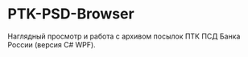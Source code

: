 # PTK-PSD-Browser
Наглядный просмотр и работа с архивом посылок ПТК ПСД Банка России (версия C# WPF).
